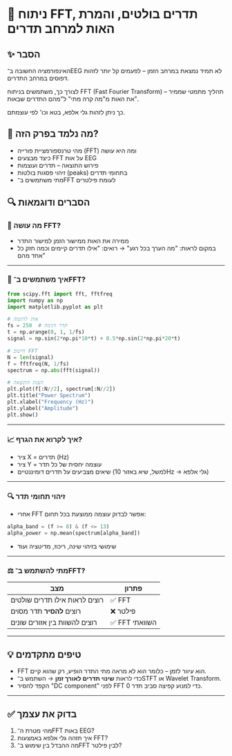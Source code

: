 # 📘 ניתוח FFT, תדרים בולטים, והמרת האות למרחב תדרים

## ✨ הסבר
האינפורמציה החשובה ב־EEG לא תמיד נמצאת במרחב הזמן – לפעמים קל יותר לזהות דפוסים במרחב התדרים. 

לצורך כך, משתמשים בניתוח FFT (Fast Fourier Transform) – תהליך מתמטי שממיר את האות מ"מה קרה מתי" ל"מהם התדרים שבאות". 

כך ניתן לזהות גלי אלפא, בטא וכו' לפי עוצמתם.

## 🧠 מה נלמד בפרק הזה?
- מהי טרנספורמציית פורייה (FFT) ומה היא עושה
- כיצד מבצעים FFT על אות EEG
- פירוש התוצאה – תדרים ועוצמות
- זיהוי פסגות בולטות (peaks) בתחומי תדרים
- מתי משתמשים ב־FFT לעומת פילטרים

## 🔍 הסברים ודוגמאות

### 🔁 מה עושה FFT?

- ממירה את האות ממישור הזמן למישור התדר
- במקום לראות: "מה הערך בכל רגע" → רואים: "אילו תדרים קיימים וכמה חזק כל אחד מהם"

---

### 🧮 איך משתמשים ב־FFT?

```python
from scipy.fft import fft, fftfreq
import numpy as np
import matplotlib.pyplot as plt

# אות לדוגמה
fs = 250  # תדר דגימה
t = np.arange(0, 1, 1/fs)
signal = np.sin(2*np.pi*10*t) + 0.5*np.sin(2*np.pi*20*t)

# חישוב FFT
N = len(signal)
f = fftfreq(N, 1/fs)
spectrum = np.abs(fft(signal))

# הצגת התוצאה
plt.plot(f[:N//2], spectrum[:N//2])
plt.title("Power Spectrum")
plt.xlabel("Frequency (Hz)")
plt.ylabel("Amplitude")
plt.show()
````

---

### 📈 איך לקרוא את הגרף?

* ציר X = תדרים (Hz)
* ציר Y = עוצמה יחסית של כל תדר
* שיאים מצביעים על תדרים דומיננטיים (למשל, שיא באזור 10Hz → גלי אלפא)

---

### 🔍 זיהוי תחומי תדר

* אחרי FFT אפשר לבדוק עוצמה ממוצעת בכל תחום:

```python
alpha_band = (f >= 8) & (f <= 13)
alpha_power = np.mean(spectrum[alpha_band])
```

* שימושי בזיהוי שינה, ריכוז, מדיטציה ועוד

---

### ⚖️ מתי להשתמש ב־FFT?

| מצב                           | פתרון         |
| ----------------------------- | ------------- |
| רוצים לראות אילו תדרים שולטים | ✅ FFT         |
| רוצים **להסיר** תדר מסוים     | ❌ פילטר       |
| רוצים להשוות בין אזורים שונים | ✅ FFT השוואתי |

---

## 💡 טיפים מתקדמים

* FFT הוא עיוור לזמן – כלומר הוא לא מראה מתי התדר הופיע, רק שהוא קיים.
* כדי לראות **שינוי תדרים לאורך זמן** → השתמש ב־STFT או Wavelet Transform.
* הקפד להסיר "DC component" לפני FFT כדי למנוע קפיצה סביב תדר 0.

---

## ✅ בדוק את עצמך

1. מהי מטרת ה־FFT באות EEG?
2. איך תזהה גלי אלפא באמצעות FFT?
3. מה ההבדל בין שימוש ב־FFT לבין פילטר?

